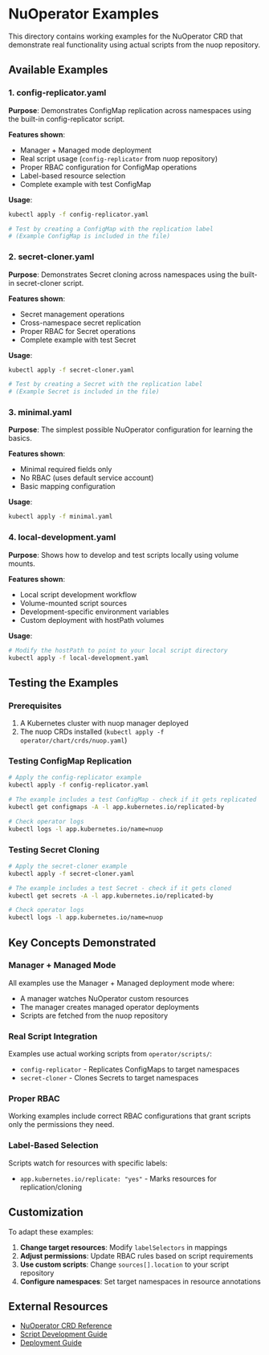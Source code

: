# NuOperator Examples

This directory contains working examples for the NuOperator CRD that demonstrate real functionality using actual scripts from the nuop repository.

## Available Examples

### 1. config-replicator.yaml
**Purpose**: Demonstrates ConfigMap replication across namespaces using the built-in config-replicator script.

**Features shown**:
- Manager + Managed mode deployment
- Real script usage (`config-replicator` from nuop repository)
- Proper RBAC configuration for ConfigMap operations
- Label-based resource selection
- Complete example with test ConfigMap

**Usage**:
```bash
kubectl apply -f config-replicator.yaml

# Test by creating a ConfigMap with the replication label
# (Example ConfigMap is included in the file)
```

### 2. secret-cloner.yaml  
**Purpose**: Demonstrates Secret cloning across namespaces using the built-in secret-cloner script.

**Features shown**:
- Secret management operations
- Cross-namespace secret replication
- Proper RBAC for Secret operations
- Complete example with test Secret

**Usage**:
```bash
kubectl apply -f secret-cloner.yaml

# Test by creating a Secret with the replication label
# (Example Secret is included in the file)
```

### 3. minimal.yaml
**Purpose**: The simplest possible NuOperator configuration for learning the basics.

**Features shown**:
- Minimal required fields only
- No RBAC (uses default service account)
- Basic mapping configuration

**Usage**:
```bash
kubectl apply -f minimal.yaml
```

### 4. local-development.yaml
**Purpose**: Shows how to develop and test scripts locally using volume mounts.

**Features shown**:
- Local script development workflow
- Volume-mounted script sources
- Development-specific environment variables
- Custom deployment with hostPath volumes

**Usage**:
```bash
# Modify the hostPath to point to your local script directory
kubectl apply -f local-development.yaml
```

## Testing the Examples

### Prerequisites
1. A Kubernetes cluster with nuop manager deployed
2. The nuop CRDs installed (`kubectl apply -f operator/chart/crds/nuop.yaml`)

### Testing ConfigMap Replication
```bash
# Apply the config-replicator example
kubectl apply -f config-replicator.yaml

# The example includes a test ConfigMap - check if it gets replicated
kubectl get configmaps -A -l app.kubernetes.io/replicated-by

# Check operator logs
kubectl logs -l app.kubernetes.io/name=nuop
```

### Testing Secret Cloning
```bash
# Apply the secret-cloner example  
kubectl apply -f secret-cloner.yaml

# The example includes a test Secret - check if it gets cloned
kubectl get secrets -A -l app.kubernetes.io/replicated-by

# Check operator logs
kubectl logs -l app.kubernetes.io/name=nuop
```

## Key Concepts Demonstrated

### Manager + Managed Mode
All examples use the Manager + Managed deployment mode where:
- A manager watches NuOperator custom resources
- The manager creates managed operator deployments 
- Scripts are fetched from the nuop repository

### Real Script Integration
Examples use actual working scripts from `operator/scripts/`:
- `config-replicator` - Replicates ConfigMaps to target namespaces
- `secret-cloner` - Clones Secrets to target namespaces

### Proper RBAC
Working examples include correct RBAC configurations that grant scripts only the permissions they need.

### Label-Based Selection
Scripts watch for resources with specific labels:
- `app.kubernetes.io/replicate: "yes"` - Marks resources for replication/cloning

## Customization

To adapt these examples:

1. **Change target resources**: Modify `labelSelectors` in mappings
2. **Adjust permissions**: Update RBAC rules based on script requirements  
3. **Use custom scripts**: Change `sources[].location` to your script repository
4. **Configure namespaces**: Set target namespaces in resource annotations

## External Resources

- [NuOperator CRD Reference](../api/CRD.md)
- [Script Development Guide](../SCRIPT-DEVELOPMENT.md)
- [Deployment Guide](../DEPLOYMENT.md)